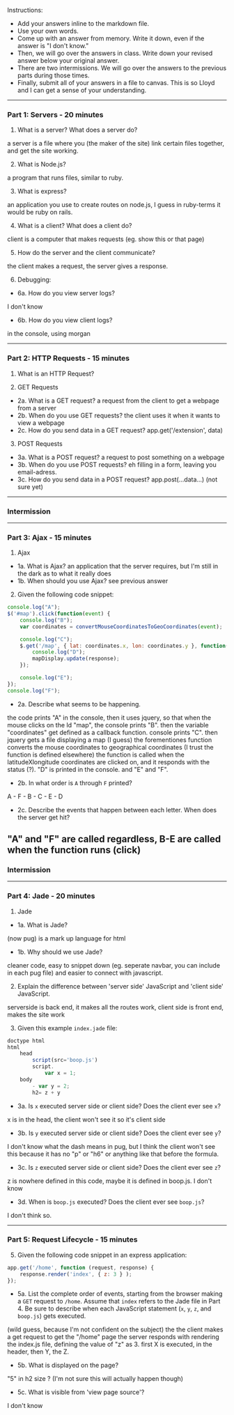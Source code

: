 Instructions:

- Add your answers inline to the markdown file.
- Use your own words.
- Come up with an answer from memory. Write it down, even if the answer is "I don't know."
- Then, we will go over the answers in class. Write down your revised answer below your original answer.
- There are two intermissions. We will go over the answers to the previous parts during those times.
- Finally, submit all of your answers in a file to canvas. This is so Lloyd and I can get a sense of your understanding.

---
### Part 1: Servers - 20 minutes

1. What is a server? What does a server do?

a server is a file where you (the maker of the site) link certain files together, and get the site working.

2. What is Node.js?

a program that runs files, similar to ruby.

3. What is express?

an application you use to create routes on node.js, I guess in ruby-terms it would be ruby on rails.

4. What is a client? What does a client do?

client is a computer that makes requests (eg. show this or that page)

5. How do the server and the client communicate?

the client makes a request, the server gives a response.

6. Debugging:
- 6a. How do you view server logs?

I don't know

- 6b. How do you view client logs?

in the console, using morgan

---
### Part 2: HTTP Requests - 15 minutes

1. What is an HTTP Request?



2. GET Requests
- 2a. What is a GET request?
a request from the client to get a webpage from a server
- 2b. When do you use GET requests?
the client uses it when it wants to view a webpage
- 2c. How do you send data in a GET request?
app.get('/extension', data)

3. POST Requests
- 3a. What is a POST request?
a request to post something on a webpage
- 3b. When do you use POST requests?
eh filling in a form, leaving you email-adress.
- 3c. How do you send data in a POST request?
app.post(...data...) (not sure yet)

---

### Intermission

---
### Part 3: Ajax - 15 minutes

1. Ajax
- 1a. What is Ajax?
an application that the server requires, but I'm still in the dark as to what it really does
- 1b. When should you use Ajax?
see previous answer
2. Given the following code snippet:

```js
console.log("A");
$('#map').click(function(event) {
	console.log("B");
	var coordinates = convertMouseCoordinatesToGeoCoordinates(event);

	console.log("C");
	$.get('/map', { lat: coordinates.x, lon: coordinates.y }, function(response, status) {
		console.log("D");
		mapDisplay.update(response);
	});

	console.log("E");
});
console.log("F");
```

- 2a. Describe what seems to be happening.

the code prints "A" in the console, then it uses jquery, so that when the mouse clicks on the Id "map", the console prints "B". then the variable "coordinates" get defined as a callback function. console prints "C".  then jquery gets a file displaying a map (I guess) the forementiones function converts the mouse coordinates to geographical coordinates (I trust the function is defined elsewhere) the function is called when the latitudeXlongitude coordinates are clicked on, and it responds with the status (?). "D" is printed in the console.  and "E" and "F".

- 2b. In what order is `A` through `F` printed?

A - F - B - C - E - D

- 2c. Describe the events that happen between each letter. When does the server get hit?

"A" and "F" are called regardless, B-E are called when the function runs (click)
---

### Intermission

---
### Part 4: Jade - 20 minutes

1. Jade
- 1a. What is Jade?

(now pug) is a mark up language for html

- 1b. Why should we use Jade?

cleaner code, easy to snippet down (eg. seperate navbar, you can include in each pug file) and easier to connect with javascript.

2. Explain the difference between 'server side' JavaScript and 'client side' JavaScript.

serverside is back end, it makes all the routes work, client side is front end, makes the site work

3. Given this example `index.jade` file:

```js
doctype html
html
	head
		script(src='boop.js')
		script.
			var x = 1;
	body
		- var y = 2;
		h2= z + y
```

- 3a. Is `x` executed server side or client side? Does the client ever see `x`?

x is in the head, the client won't see it so it's client side

- 3b. Is `y` executed server side or client side? Does the client ever see `y`?

I don't know what the dash means in pug, but I think the client won't see this because it has no "p" or "h6" or anything like that before the formula.

- 3c. Is `z` executed server side or client side? Does the client ever see `z`?

z is nowhere defined in this code, maybe it is defined in boop.js. I don't know

- 3d. When is `boop.js` executed? Does the client ever see `boop.js`?

I don't think so.

---
### Part 5: Request Lifecycle - 15 minutes

5. Given the following code snippet in an express application:

```js
app.get('/home', function (request, response) {
	response.render('index', { z: 3 } );
});
```

- 5a. List the complete order of events, starting from the browser making a `GET` request to `/home`. Assume that 	`index` refers to the Jade file in Part 4. Be sure to describe when each JavaScript statement (`x`, `y`, `z`, and `boop.js`) gets executed.

(wild guess, because I'm not confident on the subject)
the the client makes a get request to get the "/home" page the server responds with rendering the index.js file, defining the value of "z" as 3. first X is executed, in the header, then Y, the Z.

- 5b. What is displayed on the page?

"5" in h2 size ? (I'm not sure this will actually happen though)

- 5c. What is visible from 'view page source'?

I don't know
